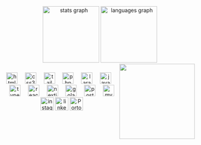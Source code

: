 <marquee><h2 align="center">Hi 👋! My name is Raihan Ashil Zaki</h2></marquee>

###

<div align="center">
  <img src="https://github-readme-stats.vercel.app/api?username=RaihanAZaki&hide_title=false&hide_rank=false&show_icons=true&include_all_commits=true&count_private=true&disable_animations=false&theme=dracula&locale=en&hide_border=false" height="150" alt="stats graph"  />
  <img src="https://github-readme-stats.vercel.app/api/top-langs?username=RaihanAZaki&locale=en&hide_title=false&layout=compact&card_width=320&langs_count=5&theme=dracula&hide_border=false" height="150" alt="languages graph"  />
</div>


<img align="right" height="200" src="https://media4.giphy.com/media/v1.Y2lkPTc5MGI3NjExZWphOGx3d3I3bXhsY2V6NGJnZWhwaTM5YTV4MGsxb2ZrZm43M2U2ciZlcD12MV9pbnRlcm5hbF9naWZfYnlfaWQmY3Q9Zw/bGgsc5mWoryfgKBx1u/giphy.webp"  />

###

<div align="center">
    <img src="https://skillicons.dev/icons?i=html" height="30" alt="html5 logo"  />
    <img width="12" />
    <img src="https://skillicons.dev/icons?i=css" height="30" alt="css3 logo"  />
    <img width="12" />
    <img src="https://skillicons.dev/icons?i=tailwind" height="30" alt="tailwindcss logo"  />
    <img width="12" />
    <img src="https://skillicons.dev/icons?i=php" height="30" alt="php logo"  />
    <img width="12" />
    <img src="https://skillicons.dev/icons?i=laravel" height="30" alt="laravel logo"  />
    <img width="12" />
    <img src="https://skillicons.dev/icons?i=js" height="30" alt="javascript logo"  />
    <img width="12" />
    <img src="https://skillicons.dev/icons?i=ts" height="30" alt="typescript logo"  />
    <img width="12" />
    <img src="https://skillicons.dev/icons?i=react" height="30" alt="react logo"  />
    <img width="12" />
    <img src="https://skillicons.dev/icons?i=nextjs" height="30" alt="nextjs logo"  />
    <img width="12" />
    <img src="https://skillicons.dev/icons?i=golang" height="30" alt="golang logo"  />
    <img width="12" />
    <img src="https://skillicons.dev/icons?i=postgresql" height="30" alt="postgresql logo"  />
    <img width="12" />
    <img src="https://skillicons.dev/icons?i=mysql" height="30" alt="mysql logo"  />
  
  <div>
    <a href="https://www.instagram.com/raihn.z/"><img src="https://img.shields.io/static/v1?message=Instagram&logo=instagram&label=&color=E4405F&logoColor=white&labelColor=&style=for-the-badge" height="35" alt="instagram logo"  /></a>
    <a href="https://www.linkedin.com/in/raihan-ashilz/"><img src="https://img.shields.io/static/v1?message=LinkedIn&logo=linkedin&label=&color=0077B5&logoColor=white&labelColor=&style=for-the-badge" height="35" alt="linkedin logo"  /></a>
    <a href="https://portfolio-raihan-one.vercel.app"><img src="https://img.shields.io/static/v1?message=Portofolio&logo=link&label=&color=0077B5&logoColor=white&labelColor=&style=for-the-badge" height="35" alt="Portofolio logo"  /></a>
  </div>
</div>


###



###
